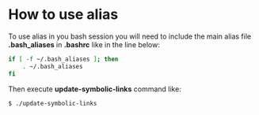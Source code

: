 # How to use alias

To use alias in you bash session you will need to include the main alias file __.bash_aliases__ in __.bashrc__ like in the line below:
```sh
if [ -f ~/.bash_aliases ]; then
    . ~/.bash_aliases
fi
```
Then execute __update-symbolic-links__ command like:

```sh
$ ./update-symbolic-links
```
